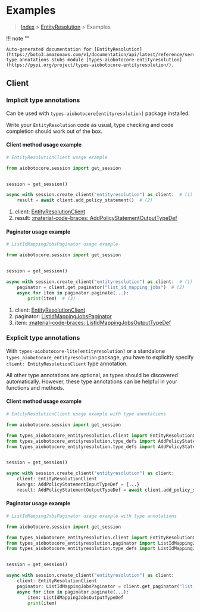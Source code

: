 # Examples

> [Index](../README.md) > [EntityResolution](./README.md) > Examples

!!! note ""

    Auto-generated documentation for [EntityResolution](https://boto3.amazonaws.com/v1/documentation/api/latest/reference/services/entityresolution.html#entityresolution)
    type annotations stubs module [types-aiobotocore-entityresolution](https://pypi.org/project/types-aiobotocore-entityresolution/).

## Client

### Implicit type annotations

Can be used with `types-aiobotocore[entityresolution]` package installed.

Write your `EntityResolution` code as usual,
type checking and code completion should work out of the box.



#### Client method usage example

```python
# EntityResolutionClient usage example

from aiobotocore.session import get_session


session = get_session()

async with session.create_client("entityresolution") as client:  # (1)
    result = await client.add_policy_statement()  # (2)
```

1. client: [EntityResolutionClient](./client.md)
2. result: [:material-code-braces: AddPolicyStatementOutputTypeDef](./type_defs.md#addpolicystatementoutputtypedef)



#### Paginator usage example

```python
# ListIdMappingJobsPaginator usage example

from aiobotocore.session import get_session


session = get_session()

async with session.create_client("entityresolution") as client:  # (1)
    paginator = client.get_paginator("list_id_mapping_jobs")  # (2)
    async for item in paginator.paginate(...):
        print(item)  # (3)
```

1. client: [EntityResolutionClient](./client.md)
2. paginator: [ListIdMappingJobsPaginator](./paginators.md#listidmappingjobspaginator)
3. item: [:material-code-braces: ListIdMappingJobsOutputTypeDef](./type_defs.md#listidmappingjobsoutputtypedef)




### Explicit type annotations

With `types-aiobotocore-lite[entityresolution]`
or a standalone `types_aiobotocore_entityresolution` package, you have to explicitly specify
`client: EntityResolutionClient` type annotation.

All other type annotations are optional, as types should be discovered automatically.
However, these type annotations can be helpful in your functions and methods.


#### Client method usage example

```python
# EntityResolutionClient usage example with type annotations

from aiobotocore.session import get_session

from types_aiobotocore_entityresolution.client import EntityResolutionClient
from types_aiobotocore_entityresolution.type_defs import AddPolicyStatementOutputTypeDef
from types_aiobotocore_entityresolution.type_defs import AddPolicyStatementInputTypeDef


session = get_session()

async with session.create_client("entityresolution") as client:
    client: EntityResolutionClient
    kwargs: AddPolicyStatementInputTypeDef = {...}
    result: AddPolicyStatementOutputTypeDef = await client.add_policy_statement(**kwargs)
```



#### Paginator usage example

```python
# ListIdMappingJobsPaginator usage example with type annotations

from aiobotocore.session import get_session

from types_aiobotocore_entityresolution.client import EntityResolutionClient
from types_aiobotocore_entityresolution.paginator import ListIdMappingJobsPaginator
from types_aiobotocore_entityresolution.type_defs import ListIdMappingJobsOutputTypeDef


session = get_session()

async with session.create_client("entityresolution") as client:
    client: EntityResolutionClient
    paginator: ListIdMappingJobsPaginator = client.get_paginator("list_id_mapping_jobs")
    async for item in paginator.paginate(...):
        item: ListIdMappingJobsOutputTypeDef
        print(item)
```


